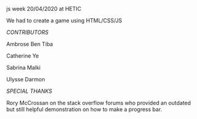 js week 20/04/2020 at HETIC 

We had to create a game using HTML/CSS/JS

*CONTRIBUTORS*

Ambrose Ben Tiba

Catherine Ye

Sabrina Malki

Ulysse Darmon

*SPECIAL THANKS*

Rory McCrossan on the stack overflow forums who provided an outdated but still helpful demonstration on how to make a progress bar. 
